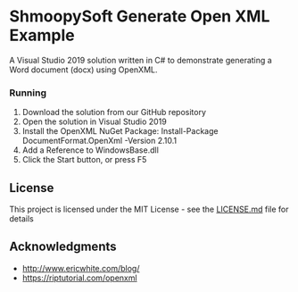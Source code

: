 # ShmoopySoft Generate Open XML Example

A Visual Studio 2019 solution written in C# to demonstrate generating a Word document (docx) using OpenXML.

### Running

1. Download the solution from our GitHub repository
2. Open the solution in Visual Studio 2019
3. Install the OpenXML NuGet Package: Install-Package DocumentFormat.OpenXml -Version 2.10.1
4. Add a Reference to WindowsBase.dll
5. Click the Start button, or press F5

## License

This project is licensed under the MIT License - see the [LICENSE.md](LICENSE.md) file for details

## Acknowledgments

* http://www.ericwhite.com/blog/
* https://riptutorial.com/openxml
